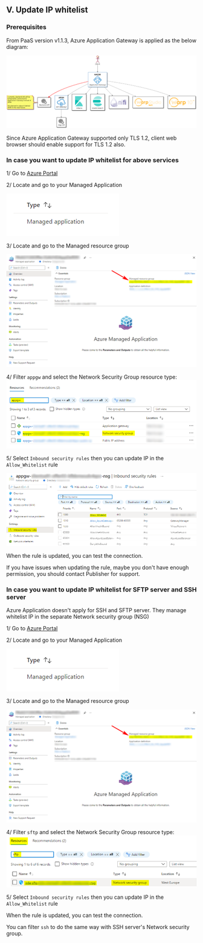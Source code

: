 ## V. Update IP whitelist 

### Prerequisites

From PaaS version v1.1.3, Azure Application Gateway is applied as the below diagram:  

![appgw_diagram](imgs/appgw_diagram_v1.1.3.png "")

Since Azure Application Gateway supported only TLS 1.2, client web browser should enable support for TLS 1.2 also.

### In case you want to update IP whitelist for above services

1/ Go to [Azure Portal](https://portal.azure.com)

2/ Locate and go to your Managed Application

![managed_app](imgs/managed_app.png "")

3/ Locate and go to the Managed resource group

![managed_rg](imgs/managed-resource-group.png "")

4/ Filter `appgw` and select the Network Security Group resource type:  
![appgw_nsg](imgs/appgw-nsg-v1.1.3.png "")

5/ Select `Inbound security rules` then you can update IP in the `Allow_Whitelist` rule

![appgw_nsg](imgs/appgw_update_whitelist_ip.png "")

When the rule is updated, you can test the connection.  

If you have issues when updating the rule, maybe you don't have enough permission, you should contact Publisher for support.  

### In case you want to update IP whitelist for SFTP server and SSH server

Azure Application doesn't apply for SSH and SFTP server. They manage whitelist IP in the separate Network security group (NSG)

1/ Go to [Azure Portal](https://portal.azure.com)

2/ Locate and go to your Managed Application

![managed_app](imgs/managed_app.png "")

3/ Locate and go to the Managed resource group

![managed_rg](imgs/managed-resource-group.png "")

4/ Filter `sftp` and select the Network Security Group resource type:  
![sftp_nsg](imgs/sftp-nsg-v1.1.3.png "")

5/ Select `Inbound security rules` then you can update IP in the `Allow_Whitelist` rule

When the rule is updated, you can test the connection.

You can filter `ssh` to do the same way with SSH server's Network security group.
